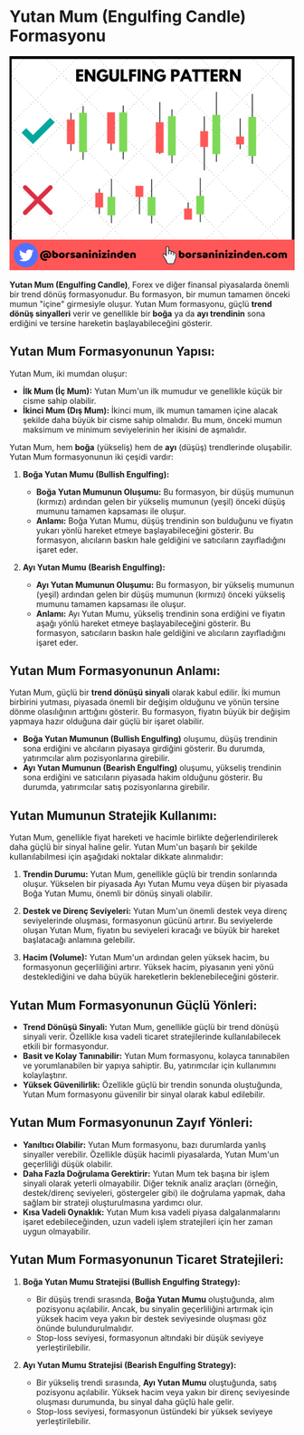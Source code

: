 # Yutan Mum (Engulfing Candle) Formasyonu

![](./images/yutan-mum.png)

**Yutan Mum (Engulfing Candle)**, Forex ve diğer finansal piyasalarda önemli bir trend dönüş formasyonudur. Bu formasyon, bir mumun tamamen önceki mumun "içine" girmesiyle oluşur. Yutan Mum formasyonu, güçlü **trend dönüş sinyalleri** verir ve genellikle bir **boğa** ya da **ayı trendinin** sona erdiğini ve tersine hareketin başlayabileceğini gösterir.

## **Yutan Mum Formasyonunun Yapısı:**

Yutan Mum, iki mumdan oluşur:

- **İlk Mum (İç Mum):** Yutan Mum'un ilk mumudur ve genellikle küçük bir cisme sahip olabilir.
- **İkinci Mum (Dış Mum):** İkinci mum, ilk mumun tamamen içine alacak şekilde daha büyük bir cisme sahip olmalıdır. Bu mum, önceki mumun maksimum ve minimum seviyelerinin her ikisini de aşmalıdır.

Yutan Mum, hem **boğa** (yükseliş) hem de **ayı** (düşüş) trendlerinde oluşabilir. Yutan Mum formasyonunun iki çeşidi vardır:

1. **Boğa Yutan Mumu (Bullish Engulfing):**
   - **Boğa Yutan Mumunun Oluşumu:** Bu formasyon, bir düşüş mumunun (kırmızı) ardından gelen bir yükseliş mumunun (yeşil) önceki düşüş mumunu tamamen kapsaması ile oluşur.
   - **Anlamı:** Boğa Yutan Mumu, düşüş trendinin son bulduğunu ve fiyatın yukarı yönlü hareket etmeye başlayabileceğini gösterir. Bu formasyon, alıcıların baskın hale geldiğini ve satıcıların zayıfladığını işaret eder.

2. **Ayı Yutan Mumu (Bearish Engulfing):**
   - **Ayı Yutan Mumunun Oluşumu:** Bu formasyon, bir yükseliş mumunun (yeşil) ardından gelen bir düşüş mumunun (kırmızı) önceki yükseliş mumunu tamamen kapsaması ile oluşur.
   - **Anlamı:** Ayı Yutan Mumu, yükseliş trendinin sona erdiğini ve fiyatın aşağı yönlü hareket etmeye başlayabileceğini gösterir. Bu formasyon, satıcıların baskın hale geldiğini ve alıcıların zayıfladığını işaret eder.

## **Yutan Mum Formasyonunun Anlamı:**

Yutan Mum, güçlü bir **trend dönüşü sinyali** olarak kabul edilir. İki mumun birbirini yutması, piyasada önemli bir değişim olduğunu ve yönün tersine dönme olasılığının arttığını gösterir. Bu formasyon, fiyatın büyük bir değişim yapmaya hazır olduğuna dair güçlü bir işaret olabilir.

- **Boğa Yutan Mumunun (Bullish Engulfing)** oluşumu, düşüş trendinin sona erdiğini ve alıcıların piyasaya girdiğini gösterir. Bu durumda, yatırımcılar alım pozisyonlarına girebilir.
- **Ayı Yutan Mumunun (Bearish Engulfing)** oluşumu, yükseliş trendinin sona erdiğini ve satıcıların piyasada hakim olduğunu gösterir. Bu durumda, yatırımcılar satış pozisyonlarına girebilir.

## **Yutan Mumunun Stratejik Kullanımı:**

Yutan Mum, genellikle fiyat hareketi ve hacimle birlikte değerlendirilerek daha güçlü bir sinyal haline gelir. Yutan Mum'un başarılı bir şekilde kullanılabilmesi için aşağıdaki noktalar dikkate alınmalıdır:

1. **Trendin Durumu:** Yutan Mum, genellikle güçlü bir trendin sonlarında oluşur. Yükselen bir piyasada Ayı Yutan Mumu veya düşen bir piyasada Boğa Yutan Mumu, önemli bir dönüş sinyali olabilir.

2. **Destek ve Direnç Seviyeleri:** Yutan Mum'un önemli destek veya direnç seviyelerinde oluşması, formasyonun gücünü artırır. Bu seviyelerde oluşan Yutan Mum, fiyatın bu seviyeleri kıracağı ve büyük bir hareket başlatacağı anlamına gelebilir.

3. **Hacim (Volume):** Yutan Mum'un ardından gelen yüksek hacim, bu formasyonun geçerliliğini artırır. Yüksek hacim, piyasanın yeni yönü desteklediğini ve daha büyük hareketlerin beklenebileceğini gösterir.

## **Yutan Mum Formasyonunun Güçlü Yönleri:**

- **Trend Dönüşü Sinyali:** Yutan Mum, genellikle güçlü bir trend dönüşü sinyali verir. Özellikle kısa vadeli ticaret stratejilerinde kullanılabilecek etkili bir formasyondur.
- **Basit ve Kolay Tanınabilir:** Yutan Mum formasyonu, kolayca tanınabilen ve yorumlanabilen bir yapıya sahiptir. Bu, yatırımcılar için kullanımını kolaylaştırır.
- **Yüksek Güvenilirlik:** Özellikle güçlü bir trendin sonunda oluştuğunda, Yutan Mum formasyonu güvenilir bir sinyal olarak kabul edilebilir.

## **Yutan Mum Formasyonunun Zayıf Yönleri:**

- **Yanıltıcı Olabilir:** Yutan Mum formasyonu, bazı durumlarda yanlış sinyaller verebilir. Özellikle düşük hacimli piyasalarda, Yutan Mum'un geçerliliği düşük olabilir.
- **Daha Fazla Doğrulama Gerektirir:** Yutan Mum tek başına bir işlem sinyali olarak yeterli olmayabilir. Diğer teknik analiz araçları (örneğin, destek/direnç seviyeleri, göstergeler gibi) ile doğrulama yapmak, daha sağlam bir strateji oluşturulmasına yardımcı olur.
- **Kısa Vadeli Oynaklık:** Yutan Mum kısa vadeli piyasa dalgalanmalarını işaret edebileceğinden, uzun vadeli işlem stratejileri için her zaman uygun olmayabilir.

## **Yutan Mum Formasyonunun Ticaret Stratejileri:**

1. **Boğa Yutan Mumu Stratejisi (Bullish Engulfing Strategy):**
   - Bir düşüş trendi sırasında, **Boğa Yutan Mumu** oluştuğunda, alım pozisyonu açılabilir. Ancak, bu sinyalin geçerliliğini artırmak için yüksek hacim veya yakın bir destek seviyesinde oluşması göz önünde bulundurulmalıdır.
   - Stop-loss seviyesi, formasyonun altındaki bir düşük seviyeye yerleştirilebilir.

2. **Ayı Yutan Mumu Stratejisi (Bearish Engulfing Strategy):**
   - Bir yükseliş trendi sırasında, **Ayı Yutan Mumu** oluştuğunda, satış pozisyonu açılabilir. Yüksek hacim veya yakın bir direnç seviyesinde oluşması durumunda, bu sinyal daha güçlü hale gelir.
   - Stop-loss seviyesi, formasyonun üstündeki bir yüksek seviyeye yerleştirilebilir.
